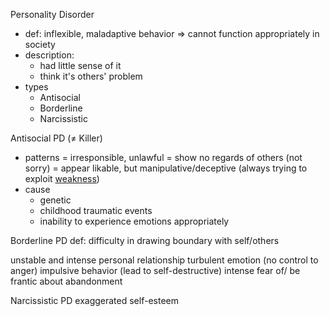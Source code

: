 
Personality Disorder
- def: inflexible, maladaptive behavior
	    => cannot function appropriately in society
- description: 
	- had little sense of it
	- think it's others' problem
- types
	- Antisocial
	- Borderline
	- Narcissistic


Antisocial PD ($\neq$ Killer)
- patterns
	= irresponsible, unlawful
	= show no regards of others (not sorry)
	= appear likable, but manipulative/deceptive
		(always trying to exploit <u>weakness</u>)
- cause
	- genetic
	- childhood traumatic events
	- inability to experience emotions appropriately


Borderline PD
def: difficulty in drawing boundary with self/others

unstable and intense personal relationship
turbulent emotion  (no control to anger)
impulsive behavior  (lead to self-destructive)
intense fear of/ be frantic about abandonment


Narcissistic PD
exaggerated self-esteem



